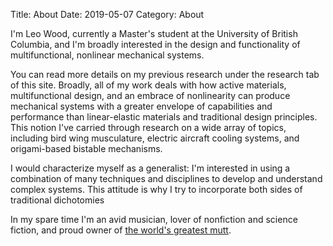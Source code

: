 Title: About
Date: 2019-05-07
Category: About

I'm Leo Wood, currently a Master's student at the University of British Columbia, and I'm broadly interested in the design and functionality of multifunctional, nonlinear mechanical systems. 

You can read more details on my previous research under the research tab of this site. Broadly, all of my work deals with how active materials, multifunctional design, and an embrace of nonlinearity can produce mechanical systems with a greater envelope of capabilities and performance than linear-elastic materials and traditional design principles. This notion I've carried through research on a wide array of topics, including bird wing musculature, electric aircraft cooling systems, and origami-based bistable mechanisms. 

I would characterize myself as a generalist: I'm interested in using a combination of many techniques and disciplines to develop and understand complex systems. This attitude is why I try to incorporate both sides of traditional dichotomies


In my spare time I'm an avid musician, lover of nonfiction and science fiction, and proud owner of [the world's greatest mutt]({filename}/images/Bonnie.jpg). 